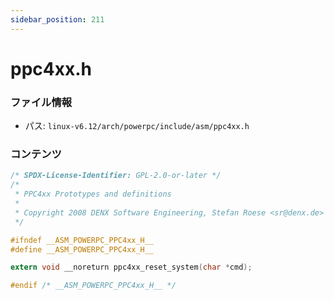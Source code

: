 ```yaml
---
sidebar_position: 211
---
```

# ppc4xx.h

### ファイル情報

- パス: `linux-v6.12/arch/powerpc/include/asm/ppc4xx.h`

### コンテンツ

```h
/* SPDX-License-Identifier: GPL-2.0-or-later */
/*
 * PPC4xx Prototypes and definitions
 *
 * Copyright 2008 DENX Software Engineering, Stefan Roese <sr@denx.de>
 */

#ifndef __ASM_POWERPC_PPC4xx_H__
#define __ASM_POWERPC_PPC4xx_H__

extern void __noreturn ppc4xx_reset_system(char *cmd);

#endif /* __ASM_POWERPC_PPC4xx_H__ */

```
